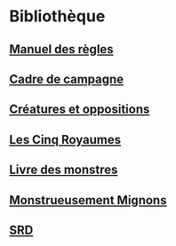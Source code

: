 
<!--GenericItem-->

# <!--Name-->Bibliothèque<!--/Name-->

## [Manuel des règles](index_mdr.md)

## [Cadre de campagne](index_cdc.md)

## [Créatures et oppositions](index_ceo.md)

## [Les Cinq Royaumes](l5r_index_hd.md)

## [Livre des monstres](tome_of_beasts.md)

## [Monstrueusement Mignons](baby_bestiary.md)

## [SRD](index_srd.md)

<!--/GenericItem-->

